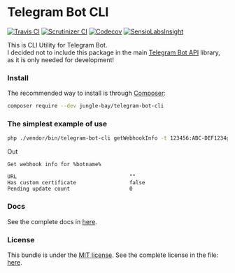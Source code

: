 # Telegram Bot CLI

[![Travis CI](https://img.shields.io/travis/jungle-bay/telegram-bot-cli.svg?style=flat)](https://travis-ci.org/jungle-bay/telegram-bot-cli)
[![Scrutinizer CI](https://img.shields.io/scrutinizer/g/jungle-bay/telegram-bot-cli.svg?style=flat)](https://scrutinizer-ci.com/g/jungle-bay/telegram-bot-cli)
[![Codecov](https://img.shields.io/codecov/c/github/jungle-bay/telegram-bot-cli.svg?style=flat)](https://codecov.io/gh/jungle-bay/telegram-bot-cli)
[![SensioLabsInsight](https://img.shields.io/sensiolabs/i/cd33ddb0-5bd7-4025-a584-7e4dc36242b7.svg?style=flat)](https://insight.sensiolabs.com/projects/cd33ddb0-5bd7-4025-a584-7e4dc36242b7)

This is CLI Utility for Telegram Bot. <br />
I decided not to include this package in the main [Telegram Bot API](https://github.com/jungle-bay/telegram-bot-api) library, as it is only needed for development!

### Install

The recommended way to install is through [Composer](https://getcomposer.org):

```bash
composer require --dev jungle-bay/telegram-bot-cli
```

### The simplest example of use

```bash
php ./vendor/bin/telegram-bot-cli getWebhookInfo -t 123456:ABC-DEF1234ghIkl-zyx57W2v1u123ew11
```

Out

```
Get webhook info for %botname%

URL                                    ""
Has custom certificate                 false
Pending update count                   0
```

### Docs

See the complete docs in [here](https://github.com/jungle-bay/telegram-bot-cli/blob/master/docs/readme.md).

### License

This bundle is under the [MIT license](http://opensource.org/licenses/MIT). See the complete license in the file: [here](https://github.com/jungle-bay/telegram-bot-cli/blob/master/license.txt).
